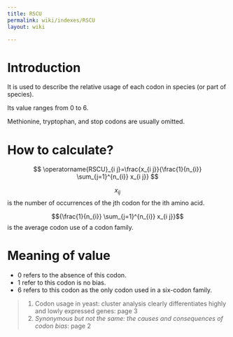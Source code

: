 ```yaml
---
title: RSCU
permalink: wiki/indexes/RSCU
layout: wiki

---
```


# Introduction

It is used to describe the relative usage of each codon in species (or part of species).

Its value ranges from 0 to 6.

Methionine, tryptophan, and stop codons are usually omitted.

# How to calculate?

$$
\operatorname{RSCU}_{i j}=\frac{x_{i j}}{\frac{1}{n_{i}} \sum_{j=1}^{n_{i}} x_{i j}}
$$

$$x_{i j}$$ is the number of occurrences of the jth codon for the ith amino acid.

$${\frac{1}{n_{i}} \sum_{j=1}^{n_{i}} x_{i j}}$$ is the average codon use of a codon family.

# Meaning of value

* 0 refers to the absence of this codon.
* 1 refer to this codon is no bias.
* 6 refers to this codon as the only codon used in a six-codon family.​

> 1. Codon usage in yeast: cluster analysis clearly differentiates highly and lowly expressed genes: page 3
> 2. *Synonymous but not the same: the causes and consequences of codon bias*: page 2

‍
